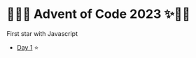 # 🎄🤶✨ Advent of Code 2023 ✨🤶🎄

First star with Javascript

- [Day 1](./day01) ⭐️
<!-- - [Day 2](./day02) ⭐️
- [Day 3](./day03) ⭐️
- [Day 4](./day04) ⭐️
- [Day 5](./day05) ⭐️
- [Day 6](./day06) ⭐️
- [Day 7](./day07) ⭐️
- [Day 8](./day08) ⭐️
- [Day 9](./day09) ⭐️
- [Day 10](./day10) ⭐️
- [Day 12](./day12) ⭐️
- [Day 13](./day13) ⭐️
- [Day 14](./day14) ⭐️
- [Day 15](./day15) ⭐️
- [Day 16](./day16) ⭐️
- [Day 17](./day17) ⭐️
- [Day 18](./day18) ⭐️
- [Day 19](./day19) ⭐️
  [Day 20](./day20) ⭐️
- [Day 22](./day22) ⭐️
- [Day 23](./day23) ⭐️
- [Day 24](./day24) ⭐️ -->
